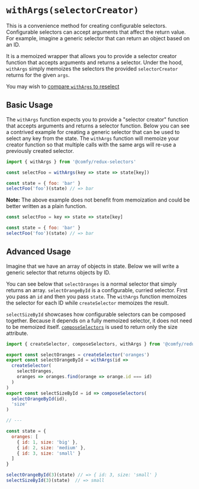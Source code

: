 # `withArgs(selectorCreator)`

This is a convenience method for creating configurable selectors. Configurable selectors can accept arguments that affect the return value. For example, imagine a generic selector that can return an object based on an ID.

It is a memoized wrapper that allows you to provide a selector creator function that accepts arguments and returns a selector. Under the hood, `withArgs` simply memoizes the selectors the provided `selectorCreator` returns for the given `args`.

You may wish to [compare `withArgs` to reselect](/docs/usage/comparing-with-reselect.md)

## Basic Usage

The `withArgs` function expects you to provide a "selector creator" function that accepts arguments and returns a selector function. Below you can see a contrived example for creating a generic selector that can be used to select any key from the state. The `withArgs` function will memoize your creator function so that multiple calls with the same args will re-use a previously created selector.

```js
import { withArgs } from '@comfy/redux-selectors'

const selectFoo = withArgs(key => state => state[key])

const state = { foo: 'bar' }
selectFoo('foo')(state) // => bar
```

**Note:** The above example does not benefit from memoization and could be better written as a plain function.

```js
const selectFoo = key => state => state[key]

const state = { foo: 'bar' }
selectFoo('foo')(state) // => bar
```

## Advanced Usage

Imagine that we have an array of objects in state. Below we will write a generic selector that returns objects by ID.

You can see below that `selectOranges` is a normal selector that simply returns an array. `selectOrangeById` is a configurable, curried selector. First you pass an `id` and then you pass `state`. The `withArgs` function memoizes the selector for each ID while `createSelector` memoizes the result.

`selectSizeById` showcases how configurable selectors can be composed together. Because it depends on a fully memoized selector, it does not need to be memoized itself. [`composeSelectors`](/docs/api/composeSelectors.md) is used to return only the size attribute.

```js
import { createSelector, composeSelectors, withArgs } from '@comfy/redux-selectors'

export const selectOranges = createSelector('oranges')
export const selectOrangeById = withArgs(id =>
  createSelector(
    selectOranges,
    oranges => oranges.find(orange => orange.id === id)
  )
)
export const selectSizeById = id => composeSelectors(
  selectOrangeById(id),
  'size'
)

// ---

const state = {
  oranges: [
    { id: 1, size: 'big' },
    { id: 2, size: 'medium' },
    { id: 3, size: 'small' }
  ]
}

selectOrangeById(3)(state) // => { id: 3, size: 'small' }
selectSizeById(3)(state)  // => small
```
